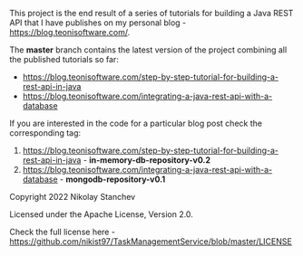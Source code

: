 This project is the end result of a series of tutorials for building a Java REST API that I have publishes on my personal blog - https://blog.teonisoftware.com/.

The **master** branch contains the latest version of the project combining all the published tutorials so far:
* https://blog.teonisoftware.com/step-by-step-tutorial-for-building-a-rest-api-in-java
* https://blog.teonisoftware.com/integrating-a-java-rest-api-with-a-database

If you are interested in the code for a particular blog post check the corresponding tag:
1. https://blog.teonisoftware.com/step-by-step-tutorial-for-building-a-rest-api-in-java - **in-memory-db-repository-v0.2**
2. https://blog.teonisoftware.com/integrating-a-java-rest-api-with-a-database - **mongodb-repository-v0.1**

Copyright 2022 Nikolay Stanchev

Licensed under the Apache License, Version 2.0.

Check the full license here - https://github.com/nikist97/TaskManagementService/blob/master/LICENSE